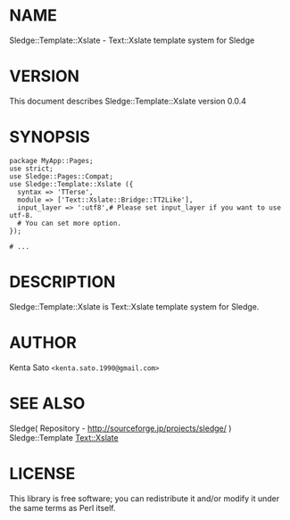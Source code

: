 # NAME

Sledge::Template::Xslate - Text::Xslate template system for Sledge

# VERSION

This document describes Sledge::Template::Xslate version 0.0.4

# SYNOPSIS

    package MyApp::Pages;
    use strict;
    use Sledge::Pages::Compat;
    use Sledge::Template::Xslate ({
      syntax => 'TTerse',
      module => ['Text::Xslate::Bridge::TT2Like'],
      input_layer => ':utf8',# Please set input_layer if you want to use utf-8.
      # You can set more option.
    });

    # ...

# DESCRIPTION

Sledge::Template::Xslate is Text::Xslate template system for Sledge.

# AUTHOR

Kenta Sato  `<kenta.sato.1990@gmail.com>`

# SEE ALSO

Sledge( Repository - http://sourceforge.jp/projects/sledge/ )
Sledge::Template
[Text::Xslate](http://search.cpan.org/perldoc?Text::Xslate)

# LICENSE

This library is free software; you can redistribute it and/or modify
it under the same terms as Perl itself.
